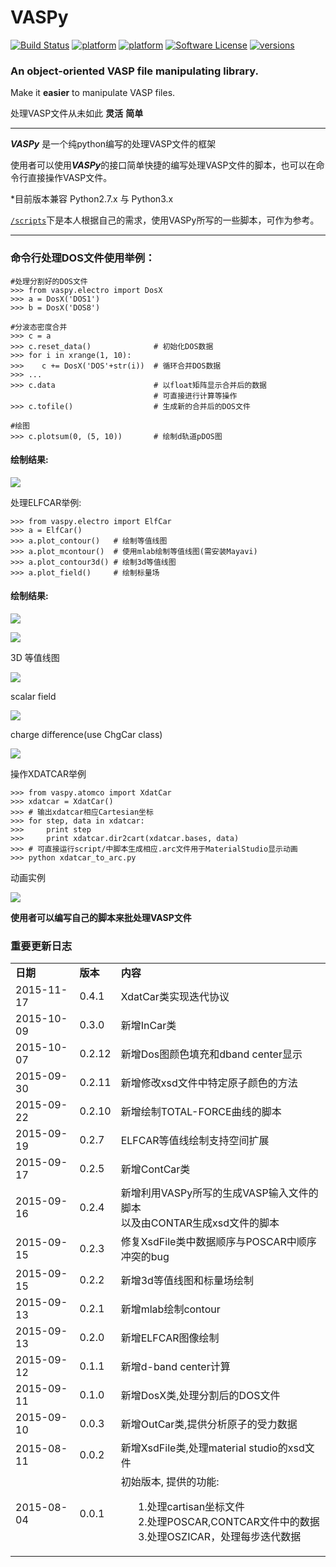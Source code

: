  VASPy
========
[![Build Status](https://travis-ci.org/PytLab/VASPy.svg?branch=master)](https://travis-ci.org/PytLab/VASPy)
[![platform](https://img.shields.io/badge/python-3.5-green.svg)](https://www.python.org/downloads/release/python-351/)
[![platform](https://img.shields.io/badge/python-2.7-green.svg)](https://www.python.org/downloads/release/python-2710/)
[![Software License](https://img.shields.io/badge/license-MIT-blue.svg)](LICENSE)
[![versions](https://img.shields.io/badge/versions%20-%20%200.6.0-blue.svg)](https://github.com/PytLab/VASPy)

### An **object-oriented** VASP file manipulating library.

Make it **easier** to manipulate VASP files.

处理VASP文件从未如此 **灵活** **简单**

---

***VASPy*** 是一个纯python编写的处理VASP文件的框架

使用者可以使用***VASPy***的接口简单快捷的编写处理VASP文件的脚本，也可以在命令行直接操作VASP文件。

\*目前版本兼容 Python2.7.x 与 Python3.x

[`/scripts`](https://github.com/PytLab/VASPy/tree/master/scripts)下是本人根据自己的需求，使用VASPy所写的一些脚本，可作为参考。

---

### 命令行处理DOS文件使用举例：

    #处理分割好的DOS文件
    >>> from vaspy.electro import DosX
    >>> a = DosX('DOS1')
    >>> b = DosX('DOS8')
    
    #分波态密度合并
    >>> c = a
    >>> c.reset_data()              # 初始化DOS数据
    >>> for i in xrange(1, 10):
    >>>    c += DosX('DOS'+str(i))  # 循环合并DOS数据
    >>> ...
    >>> c.data                      # 以float矩阵显示合并后的数据
                                    # 可直接进行计算等操作
    >>> c.tofile()                  # 生成新的合并后的DOS文件
    
    #绘图
    >>> c.plotsum(0, (5, 10))       # 绘制d轨道pDOS图
    
#### 绘制结果:

![](https://github.com/PytLab/VASPy/blob/dev/pic/pDOS.png)

处理ELFCAR举例:

    >>> from vaspy.electro import ElfCar
    >>> a = ElfCar() 
    >>> a.plot_contour()   # 绘制等值线图
    >>> a.plot_mcontour()  # 使用mlab绘制等值线图(需安装Mayavi)
    >>> a.plot_contour3d() # 绘制3d等值线图
    >>> a.plot_field()     # 绘制标量场

#### 绘制结果:

![](https://github.com/PytLab/VASPy/blob/master/pic/contour2d.png)

![](https://github.com/PytLab/VASPy/blob/master/pic/contours.png)

3D 等值线图

![](https://github.com/PytLab/VASPy/blob/master/pic/contour3d.png)

scalar field

![](https://github.com/PytLab/VASPy/blob/master/pic/field.png)

charge difference(use ChgCar class)

![](https://github.com/PytLab/VASPy/blob/master/pic/contourf.png)

操作XDATCAR举例

    >>> from vaspy.atomco import XdatCar
    >>> xdatcar = XdatCar()
    >>> # 输出xdatcar相应Cartesian坐标
    >>> for step, data in xdatcar:
    >>>     print step
    >>>     print xdatcar.dir2cart(xdatcar.bases, data)
    >>> # 可直接运行script/中脚本生成相应.arc文件用于MaterialStudio显示动画
    >>> python xdatcar_to_arc.py

动画实例

![](https://github.com/PytLab/VASPy/blob/master/pic/sn2_my.gif)

**使用者可以编写自己的脚本来批处理VASP文件**

### 重要更新日志
<table>
    <tbody>
        <tr>
            <td><strong>日期</strong></td>
            <td><strong>版本</strong></td>
            <td><strong>内容</strong></td>
        </tr>
        <tr>
            <td>2015-11-17</td>
            <td>0.4.1</td>
            <td>XdatCar类实现迭代协议</td>
        </tr>
        <tr>
            <td>2015-10-09</td>
            <td>0.3.0</td>
            <td>新增InCar类</td>
        </tr>
        <tr>
            <td>2015-10-07</td>
            <td>0.2.12</td>
            <td>新增Dos图颜色填充和dband center显示</td>
        </tr>
        <tr>
            <td>2015-09-30</td>
            <td>0.2.11</td>
            <td>新增修改xsd文件中特定原子颜色的方法</td>
        </tr>
        <tr>
            <td>2015-09-22</td>
            <td>0.2.10</td>
            <td>新增绘制TOTAL-FORCE曲线的脚本</td>
        </tr>
        <tr>
            <td>2015-09-19</td>
            <td>0.2.7</td>
            <td>ELFCAR等值线绘制支持空间扩展</td>
        </tr>
        <tr>
            <td>2015-09-17</td>
            <td>0.2.5</td>
            <td>新增ContCar类</td>
        </tr>
        <tr>
            <td>2015-09-16</td>
            <td>0.2.4</td>
            <td>新增利用VASPy所写的生成VASP输入文件的脚本<br>以及由CONTAR生成xsd文件的脚本</td>
        </tr>
        <tr>
            <td>2015-09-15</td>
            <td>0.2.3</td>
            <td>修复XsdFile类中数据顺序与POSCAR中顺序冲突的bug</td>
        </tr>
        <tr>
            <td>2015-09-15</td>
            <td>0.2.2</td>
            <td>新增3d等值线图和标量场绘制</td>
        </tr>
        <tr>
            <td>2015-09-13</td>
            <td>0.2.1</td>
            <td>新增mlab绘制contour</td>
        </tr>
        <tr>
            <td>2015-09-13</td>
            <td>0.2.0</td>
            <td>新增ELFCAR图像绘制</td>
        </tr>
        <tr>
            <td>2015-09-12</td>
            <td>0.1.1</td>
            <td>新增d-band center计算</td>
        </tr>
        <tr>
            <td>2015-09-11</td>
            <td>0.1.0</td>
            <td>新增DosX类,处理分割后的DOS文件</td>
        </tr>
        <tr>
            <td>2015-09-10</td>
            <td>0.0.3</td>
            <td>新增OutCar类,提供分析原子的受力数据</td>
        </tr>
        <tr>
            <td>2015-08-11</td>
            <td>0.0.2</td>
            <td>新增XsdFile类,处理material studio的xsd文件</td>
        </tr>
        <tr>
            <td>2015-08-04</td>
            <td>0.0.1</td>
            <td>初始版本, 提供的功能:<br>
                <ul>
                1.处理cartisan坐标文件<br>
                2.处理POSCAR,CONTCAR文件中的数据<br>
                3.处理OSZICAR，处理每步迭代数据<br>
                </ul>
            </td>
        </tr>
    </tbody>
</table>
